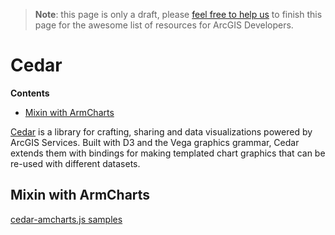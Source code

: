 > **Note**: this page is only a draft, please [feel free to help us](https://github.com/hhkaos/awesome-arcgis#contributions) to finish this page for the awesome list of resources for ArcGIS Developers.

# Cedar
<!-- START doctoc generated TOC please keep comment here to allow auto update -->
<!-- DON'T EDIT THIS SECTION, INSTEAD RE-RUN doctoc TO UPDATE -->
**Contents**

- [Mixin with ArmCharts](#mixin-with-armcharts)

<!-- END doctoc generated TOC please keep comment here to allow auto update -->
[Cedar](https://github.com/Esri/cedar) is a library for crafting, sharing and
data visualizations powered by ArcGIS Services. Built with D3 and the Vega
graphics grammar, Cedar extends them with bindings for making templated chart
graphics that can be re-used with different datasets.


## Mixin with ArmCharts
[cedar-amcharts.js samples](https://github.com/ajturner/dc-visionzero-analysis)
